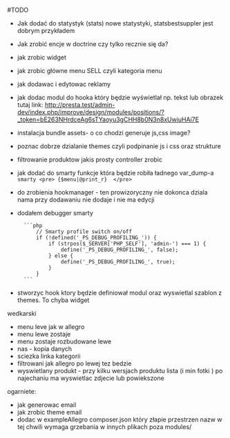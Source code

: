 #TODO

* Jak dodać do statystyk (stats) nowe statystyki, statsbestsuppler jest dobrym przykładem
* Jak zrobić encje w doctrine czy tylko recznie się da?
* jak zrobic widget
* jak zrobic główne menu SELL czyli kategoria menu
* jak dodawac i edytowac reklamy
* jak dodac modul do hooka który będzie wyświetlał np. tekst lub obrazek tutaj link: http://presta.test/admin-dev/index.php/improve/design/modules/positions/?_token=bE263NHrdceAg6sTYaoyu3gCHH8b0N3n8xUwiuHAi7E
* instalacja bundle assets- o co chodzi generuje js,css image?
* poznac dobrze dzialanie themes czyli podpinanie js i css oraz strukture
* filtrowanie produktow jakis prosty controller zrobic
* jak dodać do smarty funkcje która będzie robiła ładnego var_dump-a
        ```smarty
             <pre>
            {$menu|@print_r} 
            </pre>
        ```
* do zrobienia hookmanager - ten prowizoryczny nie dokonca dziala nama przy dodawaniu nie dodaje i nie ma edycji
* dodałem debugger smarty

        ```php 
            // Smarty profile switch on/off
            if (!defined('_PS_DEBUG_PROFILING_')) {
                if (strpos($_SERVER['PHP_SELF'], 'admin-') === 1) {
                    define('_PS_DEBUG_PROFILING_', false);
                } else {
                    define('_PS_DEBUG_PROFILING_', true);
                }
            }
        ```
 * stworzyc hook ktory będzie definiował modul oraz wyswietlal szablon z themes. To chyba widget
        
        
wedkarski
- menu leve jak w allegro
- menu lewe zostaje
- menu zostaje rozbudowane lewe
- nas - kopia danych
- sciezka linka kategorii
- filtrowani jak allegro po lewej tez bedzie
- wyswietlany produkt - przy kilku wersjach produktu lista (i min fotki ) po najechaniu ma wyswietlac zdjecie lub powiekszone


ogarniete:
* jak generowac email
* jak zrobic theme email
* dodac w exampleAllegro composer.json który złapie przestrzen nazw w tej chwili wymaga grzebania w innych plikach poza modules/

